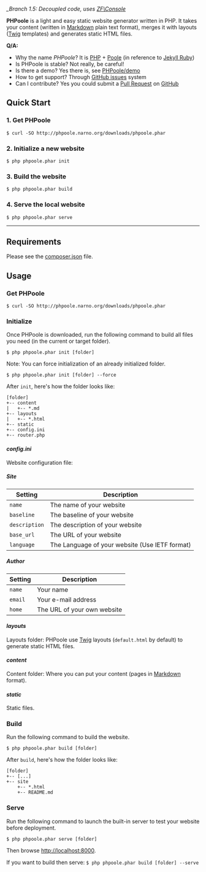 *_Branch 1.5: Decoupled code, uses [ZF\Console](https://github.com/zfcampus/zf-console)*

**PHPoole** is a light and easy static website generator written in PHP.
It takes your content (written in [Markdown](http://daringfireball.net/projects/markdown/) plain text format), merges it with layouts ([Twig](http://twig.sensiolabs.org/) templates) and generates static HTML files.

**Q/A:**

* Why the name _PHPoole_? It is [PHP](http://www.php.net) + [Poole](http://en.wikipedia.org/wiki/Strange_Case_of_Dr_Jekyll_and_Mr_Hyde#Mr._Poole) (in reference to [Jekyll Ruby](http://jekyllrb.com))
* Is PHPoole is stable? Not really, be careful!
* Is there a demo? Yes there is, see [PHPoole/demo](https://github.com/PHPoole/demo)
* How to get support? Through [GitHub issues](https://github.com/Narno/PHPoole/issues) system
* Can I contribute? Yes you could submit a [Pull Request](https://help.github.com/articles/using-pull-requests) on [GitHub](https://github.com/Narno/PHPoole)


Quick Start
-----------

### 1. Get PHPoole
    $ curl -SO http://phpoole.narno.org/downloads/phpoole.phar

### 2. Initialize a new website
    $ php phpoole.phar init

### 3. Build the website
    $ php phpoole.phar build

### 4. Serve the local website
    $ php phpoole.phar serve

----

Requirements
------------

Please see the [composer.json](https://github.com/Narno/PHPoole/blob/1.5.0-dev/composer.json) file.


Usage
-----

### Get PHPoole
    
    $ curl -SO http://phpoole.narno.org/downloads/phpoole.phar


### Initialize

Once PHPoole is downloaded, run the following command to build all files you need (in the current or target folder).

    $ php phpoole.phar init [folder]

Note: You can force initialization of an already initialized folder.

    $ php phpoole.phar init [folder] --force

After ```init```, here's how the folder looks like:

    [folder]
    +-- content
    |   +-- *.md
    +-- layouts
    |   +-- *.html
    +-- static
    +-- config.ini
    +-- router.php

#### _config.ini_

Website configuration file:

##### Site
| Setting           | Description                                    |
| ----------------- | ---------------------------------------------- |
| ```name```        | The name of your website                       |
| ```baseline```    | The baseline of your website                   |
| ```description``` | The description of your website                |
| ```base_url```    | The URL of your website                        |
| ```language```    | The Language of your website (Use IETF format) |

##### Author
| Setting           | Description                                    |
| ----------------- | ---------------------------------------------- |
| ```name```        | Your name                                      |
| ```email```       | Your e-mail address                            |
| ```home```        | The URL of your own website                    |

#### _layouts_

Layouts folder: PHPoole use [Twig](http://twig.sensiolabs.org) layouts (```default.html``` by default) to generate static HTML files.

#### _content_

Content folder: Where you can put your content (pages in [Markdown](http://daringfireball.net/projects/markdown/) format).

#### _static_

Static files.


### Build

Run the following command to build the website.

    $ php phpoole.phar build [folder]

After ```build```, here's how the folder looks like:

    [folder]
    +-- [...]
    +-- site
        +-- *.html
        +-- README.md


### Serve

Run the following command to launch the built-in server to test your website before deployment.

    $ php phpoole.phar serve [folder]

Then browse [http://localhost:8000](http://localhost:8000).

If you want to build then serve:
```$ php phpoole.phar build [folder] --serve```
